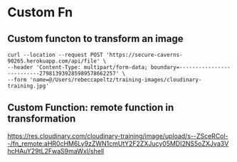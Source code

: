 # Custom Fn

## Custom functon to transform an image


```
curl --location --request POST 'https://secure-caverns-90265.herokuapp.com/api/file' \
--header 'Content-Type: multipart/form-data; boundary=--------------------------279813939285989578662257' \
--form 'name=@/Users/rebeccapeltz/training-images/cloudinary-training.jpg'
```
## Custom Function: remote function in transformation
https://res.cloudinary.com/cloudinary-training/image/upload/s--ZSceRCol--/fn_remote:aHR0cHM6Ly9zZWN1cmUtY2F2ZXJucy05MDI2NS5oZXJva3VhcHAuY29tL2FwaS9maWxl/shell

